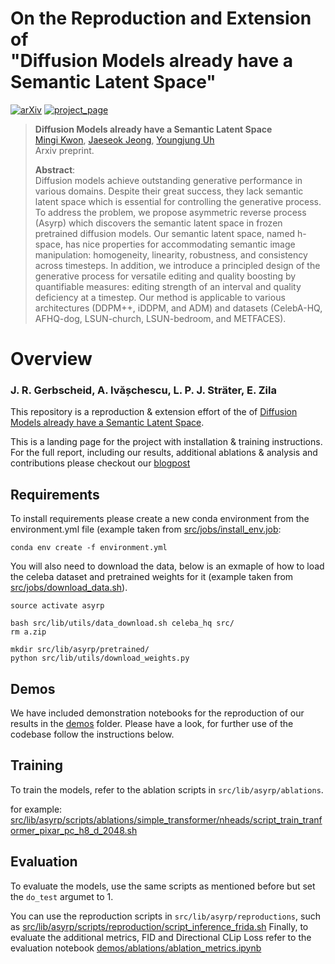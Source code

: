 
# On the Reproduction and Extension of <br>"Diffusion Models already have a Semantic Latent Space"

[![arXiv](https://img.shields.io/badge/arXiv-2110.02711-red)](https://arxiv.org/abs/2210.10960) [![project_page](https://img.shields.io/badge/project_page-orange)](https://kwonminki.github.io/Asyrp/)


> **Diffusion Models already have a Semantic Latent Space**<br>
> [Mingi Kwon](https://drive.google.com/file/d/1d1TOCA20KmYnY8RvBvhFwku7QaaWIMZL/view?usp=share_link), [Jaeseok Jeong](https://drive.google.com/file/d/14uHCJLoR1AFydqV_neGjl1H2rjN4HBdv/view), [Youngjung Uh](https://vilab.yonsei.ac.kr/member/professor) <br>
> Arxiv preprint.
> 
>**Abstract**: <br>
Diffusion models achieve outstanding generative performance in various domains. Despite their great success, they lack semantic latent space which is essential for controlling the generative process. To address the problem, we propose asymmetric reverse process (Asyrp) which discovers the semantic latent space in frozen pretrained diffusion models. Our semantic latent space, named h-space, has nice properties for accommodating semantic image manipulation: homogeneity, linearity, robustness, and consistency across timesteps. In addition, we introduce a principled design of the generative process for versatile editing and quality boosting by quantifiable measures: editing strength of an interval and quality deficiency at a timestep. Our method is applicable to various architectures (DDPM++, iDDPM, and ADM) and datasets (CelebA-HQ, AFHQ-dog, LSUN-church, LSUN-bedroom, and METFACES).
 
# Overview
### J. R. Gerbscheid, A. Ivășchescu, L. P. J. Sträter, E. Zila

This repository is a reproduction & extension effort of the of [Diffusion Models already have a Semantic Latent Space](https://arxiv.org/abs/2210.10960). 

This is a landing page for the project with installation & training instructions. For the full report, including our results, additional ablations & analysis and contributions please checkout our [blogpost](blogpost.md)

## Requirements

To install requirements please create a new conda environment from the environment.yml file (example taken from [src/jobs/install_env.job](src/jobs/install_env.job):

```setup
conda env create -f environment.yml
```
You will also need to download the data, below is an exmaple of how to load the celeba dataset and pretrained weights for it (example taken from [src/jobs/download_data.sh](src/jobs/download_data.sh)). 
```
source activate asyrp

bash src/lib/utils/data_download.sh celeba_hq src/
rm a.zip

mkdir src/lib/asyrp/pretrained/
python src/lib/utils/download_weights.py
```

## Demos
We have included demonstration notebooks for the reproduction of our results in the [demos](demos) folder. Please have a look, for further use of the codebase follow the instructions below.

## Training

To train the models, refer to the ablation scripts in `src/lib/asyrp/ablations`.

for example: [src/lib/asyrp/scripts/ablations/simple_transformer/nheads/script_train_tranformer_pixar_pc_h8_d_2048.sh](src/lib/asyrp/scripts/ablations/simple_transformer/nheads/script_train_tranformer_pixar_pc_h8_d_2048.sh)


## Evaluation

To evaluate the models, use the same scripts as mentioned before but set the `do_test` argumet to 1. 

You can use the reproduction scripts in `src/lib/asyrp/reproductions`, such as [src/lib/asyrp/scripts/reproduction/script_inference_frida.sh](src/lib/asyrp/scripts/reproduction/script_inference_frida.sh)
Finally, to evaluate the additional metrics, FID and Directional CLip Loss refer to the evaluation notebook [demos/ablations/ablation_metrics.ipynb](demos/ablations/ablation_metrics.ipynb)
